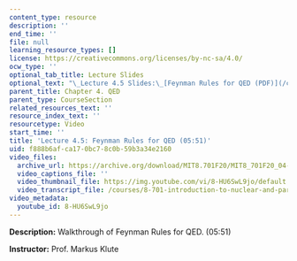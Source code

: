 ```yaml
---
content_type: resource
description: ''
end_time: ''
file: null
learning_resource_types: []
license: https://creativecommons.org/licenses/by-nc-sa/4.0/
ocw_type: ''
optional_tab_title: Lecture Slides
optional_text: "\_Lecture 4.5 Slides:\_[Feynman Rules for QED (PDF)](/courses/8-701-introduction-to-nuclear-and-particle-physics-fall-2020/resources/mit8_701f20_lec4-5)"
parent_title: Chapter 4. QED
parent_type: CourseSection
related_resources_text: ''
resource_index_text: ''
resourcetype: Video
start_time: ''
title: 'Lecture 4.5: Feynman Rules for QED (05:51)'
uid: f888b6af-ca17-0bc7-8c0b-59b3a34e2160
video_files:
  archive_url: https://archive.org/download/MIT8.701F20/MIT8_701F20_04-05_FeynmanRules_300k.mp4
  video_captions_file: ''
  video_thumbnail_file: https://img.youtube.com/vi/8-HU6SwL9jo/default.jpg
  video_transcript_file: /courses/8-701-introduction-to-nuclear-and-particle-physics-fall-2020/c8c5e3d5710f2517b81645b85b47b0da_8-HU6SwL9jo.pdf
video_metadata:
  youtube_id: 8-HU6SwL9jo
---
```


**Description:** Walkthrough of Feynman Rules for QED. (05:51)

**Instructor:** Prof. Markus Klute

